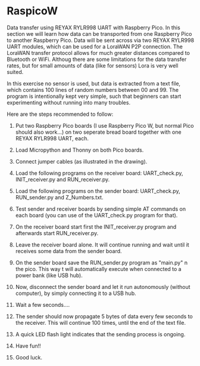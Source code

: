 # RaspicoW
Data transfer using REYAX RYLR998 UART with Raspberry Pico.
In this section we will learn how data can be transported from one Raspberry Pico to another Raspberry Pico. Data will be sent across 
via two REYAX RYLR998 UART modules, which can be used for a LoraWAN P2P connection. 
The LoraWAN transfer protocol allows for much greater distances compared to Bluetooth or WiFi. 
Althoug there are some limitations for the data transfer rates, but for small amounts of data (like for sensors) Lora is very well suited. 

In this exercise no sensor is used, but data is extracted from a text file, which contains 100 lines of random numbers between 00 and 99. 
The program is intentionally kept very simple, such that beginners can start experimenting without running into many troubles. 

Here are the steps recommended to follow: 
1. Put two Raspberry Pico boards (I use Raspberry Pico W, but normal Pico should also work...) on two seperate bread board together with one REYAX RYLR998 UART, each.
2. Load Micropython and Thonny on both Pico boards.
3. Connect jumper cables (as illustrated in the drawing).
4. Load the following programs on the receiver board: UART_check.py, INIT_receiver.py and RUN_receiver.py.
5. Load the following programs on the  sender  board: UART_check.py, RUN_sender.py and Z_Numbers.txt.
6. Test sender and receiver boards by sending simple AT commands on each board (you can use of the UART_check.py program for that).
7. On the receiver board start first the INIT_receiver.py program and afterwards start RUN_receiver.py.
8. Leave the receiver board alone. It will continue running and wait until it receives some data from the sender board. 
9. On the sender board save the RUN_sender.py program as "main.py" n the pico. This way t will automatically execute when connected to a power bank (like USB hub).   
8. Now, disconnect the sender board and let it run autonomously (without computer), by simply connecting it to a USB hub.
10. Wait a few seconds....
11. The sender should now propagate 5 bytes of data every few seconds to the receiver. This will continue 100 times, until the end of the text file.
12. A quick LED flash light indicates that the sending process is ongoing. 

13. Have fun!!
14. Good luck.
   
